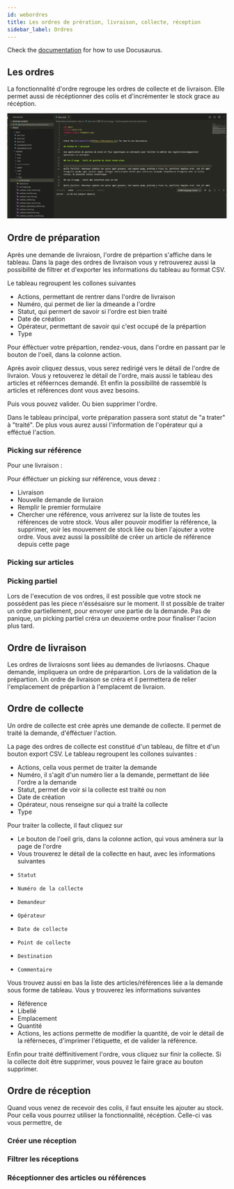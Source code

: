 ```yaml
---
id: webordres
title: Les ordres de prération, livraison, collecte, réception
sidebar_label: Ordres
---
```


Check the [documentation](https://docusaurus.io) for how to use Docusaurus.

## Les ordres

La fonctionnalité d'ordre regroupe les ordres de collecte et de livraison. Elle permet aussi de récéptionner des colis et d'incrémenter le stock grace au récéption.  

![Premier pas](assets/premier.png)

## Ordre de préparation

Après une demande de livraiosn, l'ordre de prépartion s'affiche dans le tableau. Dans la page des ordres de livraison vous y retrouverez aussi la possibilité de filtrer et d'exporter les informations du tableau au format CSV. 

Le tableau regroupent les collones suivantes 
* Actions, permettant de rentrer dans l'ordre de livraison
* Numéro, qui permet de lier la dmeande a l'ordre
* Statut, qui permert de savoir si l'ordre est bien traité
* Date de création
* Opérateur, permettant de savoir qui c'est occupé de la prépartion
* Type

Pour éffèctuer votre prépartion, rendez-vous, dans l'ordre en passant par le bouton de l'oeil, dans la colonne action. 

Après avoir cliquez dessus, vous serez redirigé vers le détail de l'ordre de livraion. Vous y retouverez le détail de l'ordre, mais aussi le tableau des articles et réféernces demandé. Et enfin la possibilité de rassemblé ls articles et références dont vous avez besoins. 

Puis vous pouvez valider. Ou bien supprimer l'ordre. 

Dans le tableau principal, vorte préparation passera sont statut de "a trater" à "traité". De plus vous aurez aussi l'information de l'opérateur qui a efféctué l'action. 

### Picking sur référence

Pour une livraison :

Pour éfféctuer un picking sur référence, vous devez :
* Livraison 
* Nouvelle demande de livraion 
* Remplir le premier formulaire
* Chercher une référence, vous arriverez sur la liste de toutes les références de votre stock. Vous aller pouvoir modifier la référence, la supprimer, voir les mouvement de stock liée ou bien l'ajouter a votre ordre. Vous avez aussi la possiblité de créer un article de référence depuis cette page

### Picking sur articles

### Picking partiel

Lors de l'execution de vos ordres, il est possible que votre stock ne possédent pas les piece n'éssésaisre sur le moment. Il st possible de traiter un ordre partiellement, pour envoyer une partie de la demande. Pas de panique, un picking partiel créra un deuxieme ordre pour finaliser l'acion plus tard. 

## Ordre de livraison

Les ordres de livraiosns sont liées au demandes de livriaosns. Chaque demande, impliquera un ordre de préparartion. Lors de la validation de la prépartion. Un ordre de livraison se créra et il permettera de relier l'emplacement de prépartion à l'emplacemt de livraion. 

## Ordre de collecte

Un ordre de collecte est crée après une demande de collecte. Il permet de traité la demande, d'éfféctuer l'action. 

La page des ordres de collecte est constitué d'un tableau, de filtre et d'un bouton export CSV. 
Le tableau regroupent les collones suivantes :
* Actions, cella vous permet de traiter la demande
* Numéro, il s'agit d'un numéro lier a la demande, permettant de liée l'ordre a la demande
* Statut, permet de voir si la collecte est traité ou non
* Date de création	
* Opérateur, nous renseigne sur qui a traité la collecte 	
* Type

Pour traiter la collecte, il faut cliquez sur 
* Le bouton de l'oeil gris, dans la colonne action, qui vous aménera sur la page de l'ordre
* Vous trouverez le détail de la collectte en haut, avec les informations suivantes 
*     Statut
*     Numéro de la collecte
*     Demandeur
*     Opérateur
*     Date de collecte
*     Point de collecte
*     Destination
*     Commentaire                                                      

Vous trouvez aussi en bas la liste des articles/références liée a la demande sous forme de tableau. Vous y trouverez les informations suivantes 
* Référence	
* Libellé	
* Emplacement	
* Quantité	
* Actions, les actions permette de modifier la quantité, de voir le détail de la référneces, d'imprimer l'étiquette, et de valider la référence. 

Enfin pour traité déffinitivement l'ordre, vous cliquez sur finir la collecte. 
Si la collecte doit être supprimer, vous pouvez le faire grace au bouton supprimer. 


## Ordre de réception

Quand vous venez de recevoir des colis, il faut ensuite les ajouter au stock. 
Pour cella vous pourrez utiliser la fonctionnalité, récéption. 
Celle-ci vas vous permettre, de

### Créer une réception

### Filtrer les réceptions

### Réceptionner des articles ou références
